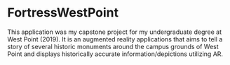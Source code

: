 # FortressWestPoint
This application was my capstone project for my undergraduate degree at West Point (2019).
It is an augmented reality applications that aims to tell a story of several historic monuments around the campus grounds of West Point and displays historically accurate information/depictions utilizing AR.
